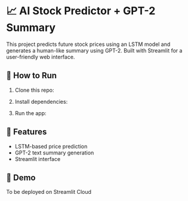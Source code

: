 # 📈 AI Stock Predictor + GPT-2 Summary

This project predicts future stock prices using an LSTM model and generates a human-like summary using GPT-2. Built with Streamlit for a user-friendly web interface.

## 🚀 How to Run

1. Clone this repo:

2. Install dependencies:

3. Run the app:

## 📎 Features
- LSTM-based price prediction
- GPT-2 text summary generation
- Streamlit interface

## 📸 Demo
To be deployed on Streamlit Cloud

